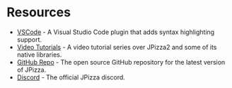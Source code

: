 
# Resources

- [VSCode](https://bit.ly/jp2vscode) - A Visual Studio Code plugin that adds syntax highlighting support.
- [Video Tutorials](https://bit.ly/jp2tutorial) - A video tutorial series over JPizza2 and some of its native libraries.
- [GitHub Repo](https://github.com/Lemon-Chad/jpizza) - The open source GitHub repository for the latest version of JPizza.
- [Discord](https://discord.gg/9RGBBk4w4B) - The official JPizza discord.
